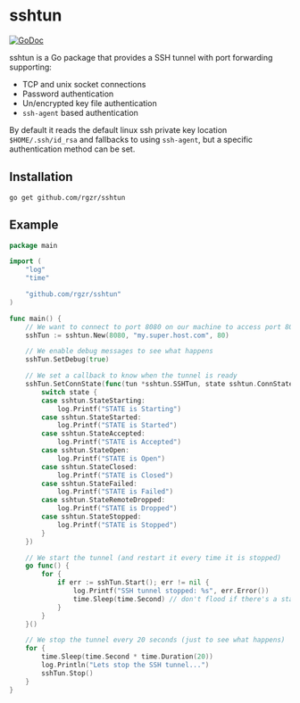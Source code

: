 # sshtun

[![GoDoc](https://godoc.org/github.com/golang/gddo?status.svg)](https://godoc.org/github.com/rgzr/sshtun)

sshtun is a Go package that provides a SSH tunnel with port forwarding supporting:

* TCP and unix socket connections
* Password authentication
* Un/encrypted key file authentication
* `ssh-agent` based authentication

By default it reads the default linux ssh private key location `$HOME/.ssh/id_rsa` and fallbacks to using `ssh-agent`, but a specific authentication method can be set.

## Installation

`go get github.com/rgzr/sshtun`

## Example

```go
package main

import (
    "log"
    "time"

    "github.com/rgzr/sshtun"
)

func main() {
    // We want to connect to port 8080 on our machine to access port 80 on my.super.host.com
    sshTun := sshtun.New(8080, "my.super.host.com", 80)

    // We enable debug messages to see what happens
    sshTun.SetDebug(true)

    // We set a callback to know when the tunnel is ready
    sshTun.SetConnState(func(tun *sshtun.SSHTun, state sshtun.ConnState) {
        switch state {
        case sshtun.StateStarting:
            log.Printf("STATE is Starting")
        case sshtun.StateStarted:
            log.Printf("STATE is Started")
        case sshtun.StateAccepted:
            log.Printf("STATE is Accepted")
        case sshtun.StateOpen:
            log.Printf("STATE is Open")
        case sshtun.StateClosed:
            log.Printf("STATE is Closed")
        case sshtun.StateFailed:
            log.Printf("STATE is Failed")
        case sshtun.StateRemoteDropped:
            log.Printf("STATE is Dropped")
        case sshtun.StateStopped:
            log.Printf("STATE is Stopped")
        }
    })

    // We start the tunnel (and restart it every time it is stopped)
    go func() {
        for {
            if err := sshTun.Start(); err != nil {
                log.Printf("SSH tunnel stopped: %s", err.Error())
                time.Sleep(time.Second) // don't flood if there's a start error :)
            }
        }
    }()

    // We stop the tunnel every 20 seconds (just to see what happens)
    for {
        time.Sleep(time.Second * time.Duration(20))
        log.Println("Lets stop the SSH tunnel...")
        sshTun.Stop()
    }
}
```
